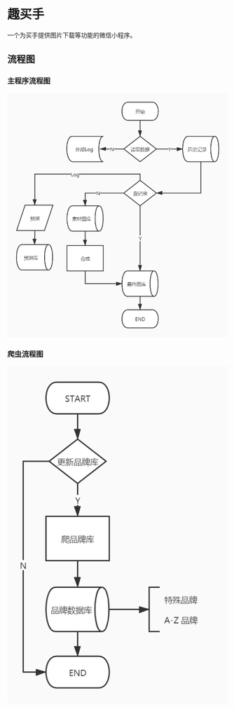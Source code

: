 # 趣买手
一个为买手提供图片下载等功能的微信小程序。

## 流程图
### 主程序流程图
![主程序流程图](flowchart/主程序流程图_v1.0.jpg)

### 爬虫流程图
![爬虫流程图](flowchart/爬虫流程图_v1.1.jpg)